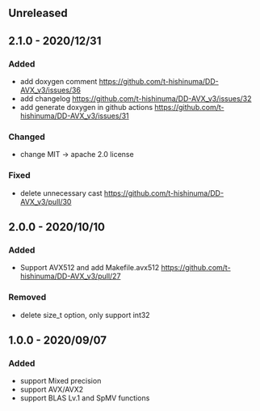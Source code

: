 <!--
Please Keep this comment on the top of this file

How to write Changelog
-----------------------

https://keepachangelog.com/ja/1.0.0/ に基づいて記述していく

- Merge Request毎に記述を追加していく
- 何を変更したかを要約して書く。以下の分類を使う
  - Added      新機能について。
  - Changed    既存機能の変更について。
  - Deprecated 間もなく削除される機能について。
  - Removed    今回で削除された機能について。
  - Fixed      バグ修正について。
  - Security   脆弱性に関する場合。

-->

Unreleased
-----------

2.1.0 - 2020/12/31
-----------
### Added
- add doxygen comment https://github.com/t-hishinuma/DD-AVX_v3/issues/36
- add changelog https://github.com/t-hishinuma/DD-AVX_v3/issues/32
- add generate doxygen in github actions https://github.com/t-hishinuma/DD-AVX_v3/issues/31

### Changed
- change MIT -> apache 2.0 license

### Fixed
- delete unnecessary cast https://github.com/t-hishinuma/DD-AVX_v3/pull/30

2.0.0 - 2020/10/10
-----------
### Added
- Support AVX512 and add Makefile.avx512 https://github.com/t-hishinuma/DD-AVX_v3/pull/27

### Removed 
- delete size_t option, only support int32

1.0.0 - 2020/09/07
-----------
### Added
- support Mixed precision
- support AVX/AVX2
- support BLAS Lv.1 and SpMV functions

